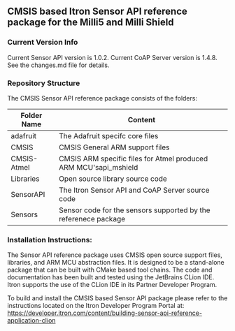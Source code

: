 ## CMSIS based Itron Sensor API reference package for the Milli5 and Milli Shield

### Current Version Info
Current Sensor API version is 1.0.2.
Current CoAP Server version is 1.4.8.
See the changes.md file for details.

### Repository Structure
The CMSIS Sensor API reference package consists of the folders:

Folder Name | Content
----------- | -----------
adafruit | The Adafruit specifc core files
CMSIS | CMSIS General ARM support files
CMSIS-Atmel | CMSIS ARM specific files for Atmel produced ARM MCU'sapi_mshield
Libraries | Open source library source code
SensorAPI | The Itron Sensor API and CoAP Server source code
Sensors | Sensor code for the sensors supported by the referenece package

### Installation Instructions:
The Sensor API reference package uses CMSIS open source support files, libraries, and ARM MCU abstraction files.
It is designed to be a stand-alone package that can be built with CMake based tool chains.
The code and documentation has been built and tested using the JetBrains CLion IDE.
Itron supports the use of the CLion IDE in its Partner Developer Program.

To build and install the CMSIS based Sensor API package please refer to the instructions located
on the Itron Developer Program Portal at: https://developer.itron.com/content/building-sensor-api-reference-application-clion
